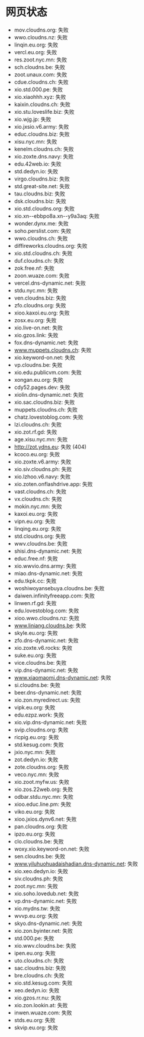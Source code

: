 # 网页状态
- mov.cloudns.org: 失败
- wwo.cloudns.nz: 失败
- linqin.eu.org: 失败
- vercl.eu.org: 失败
- res.zoot.nyc.mn: 失败
- sch.cloudns.be: 失败
- zoot.unaux.com: 失败
- cdue.cloudns.ch: 失败
- xio.std.000.pe: 失败
- xio.xiaohhh.xyz: 失败
- kaixin.cloudns.ch: 失败
- xio.stu.loveslife.biz: 失败
- xio.wjg.jp: 失败
- xio.jxsio.v6.army: 失败
- educ.cloudns.biz: 失败
- xisu.nyc.mn: 失败
- kenelm.cloudns.ch: 失败
- xio.zoxte.dns.navy: 失败
- edu.42web.io: 失败
- std.dedyn.io: 失败
- virgo.cloudns.biz: 失败
- std.great-site.net: 失败
- tau.cloudns.biz: 失败
- dsk.cloudns.biz: 失败
- xio.std.cloudns.org: 失败
- xio.xn--ebbpo8a.xn--y9a3aq: 失败
- wonder.dynx.me: 失败
- soho.perslist.com: 失败
- wwo.cloudns.ch: 失败
- diffireworks.cloudns.org: 失败
- xio.std.cloudns.ch: 失败
- duf.cloudns.ch: 失败
- zok.free.nf: 失败
- zoon.wuaze.com: 失败
- vercel.dns-dynamic.net: 失败
- stdu.nyc.mn: 失败
- ven.cloudns.biz: 失败
- zfo.cloudns.org: 失败
- xioo.kaxoi.eu.org: 失败
- zosx.eu.org: 失败
- xio.live-on.net: 失败
- xio.gzos.link: 失败
- fox.dns-dynamic.net: 失败
- www.muppets.cloudns.ch: 失败
- xio.keyword-on.net: 失败
- vp.cloudns.be: 失败
- xio.edu.publicvm.com: 失败
- xongan.eu.org: 失败
- cdy52.pages.dev: 失败
- xiolin.dns-dynamic.net: 失败
- xio.sac.cloudns.biz: 失败
- muppets.cloudns.ch: 失败
- chatz.lovestoblog.com: 失败
- lzi.cloudns.ch: 失败
- xio.zot.rf.gd: 失败
- age.xisu.nyc.mn: 失败
- http://zot.ydns.eu: 失败 (404)
- kcoco.eu.org: 失败
- xio.zoxte.v6.army: 失败
- xio.siv.cloudns.ph: 失败
- xio.lzhoo.v6.navy: 失败
- xio.zoten.onflashdrive.app: 失败
- vast.cloudns.ch: 失败
- vx.cloudns.ch: 失败
- mokin.nyc.mn: 失败
- kaxoi.eu.org: 失败
- vipn.eu.org: 失败
- linqing.eu.org: 失败
- std.cloudns.org: 失败
- wwv.cloudns.be: 失败
- shisi.dns-dynamic.net: 失败
- educ.free.nf: 失败
- xio.wwvio.dns.army: 失败
- miao.dns-dynamic.net: 失败
- edu.tkpk.cc: 失败
- woshiwoyansebuya.cloudns.be: 失败
- daiwen.infinityfreeapp.com: 失败
- linwen.rf.gd: 失败
- edu.lovestoblog.com: 失败
- xioo.wwo.cloudns.nz: 失败
- www.liniang.cloudns.be: 失败
- skyle.eu.org: 失败
- zfo.dns-dynamic.net: 失败
- xio.zoxte.v6.rocks: 失败
- suke.eu.org: 失败
- vice.cloudns.be: 失败
- vip.dns-dynamic.net: 失败
- www.xiaomaomi.dns-dynamic.net: 失败
- si.cloudns.be: 失败
- beer.dns-dynamic.net: 失败
- xio.zon.myredirect.us: 失败
- vipk.eu.org: 失败
- edu.ezpz.work: 失败
- xio.vip.dns-dynamic.net: 失败
- svip.cloudns.org: 失败
- ricpig.eu.org: 失败
- std.kesug.com: 失败
- jxio.nyc.mn: 失败
- zot.dedyn.io: 失败
- zote.cloudns.org: 失败
- veco.nyc.mn: 失败
- xio.zoot.myfw.us: 失败
- xio.zos.22web.org: 失败
- odbar.stdu.nyc.mn: 失败
- xioo.educ.line.pm: 失败
- viko.eu.org: 失败
- xioo.jxios.dynv6.net: 失败
- pan.cloudns.org: 失败
- ipzo.eu.org: 失败
- clo.cloudns.be: 失败
- woxy.xio.keyword-on.net: 失败
- sen.cloudns.be: 失败
- www.yiluhuohuadaishadian.dns-dynamic.net: 失败
- xio.xeo.dedyn.io: 失败
- siv.cloudns.ph: 失败
- zoot.nyc.mn: 失败
- xio.soho.lovedub.net: 失败
- vp.dns-dynamic.net: 失败
- xio.mydns.tw: 失败
- wvvp.eu.org: 失败
- skyo.dns-dynamic.net: 失败
- xio.zon.byinter.net: 失败
- std.000.pe: 失败
- xio.wwv.cloudns.be: 失败
- ipen.eu.org: 失败
- uto.cloudns.ch: 失败
- sac.cloudns.biz: 失败
- bre.cloudns.ch: 失败
- xio.std.kesug.com: 失败
- xeo.dedyn.io: 失败
- xio.gzos.rr.nu: 失败
- xio.zon.lookin.at: 失败
- inwen.wuaze.com: 失败
- stds.eu.org: 失败
- skvip.eu.org: 失败
